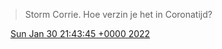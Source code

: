 > Storm Corrie\. Hoe verzin je het in Coronatijd?

<img src="../../media/tweet.ico" width="12" /> [Sun Jan 30 21:43:45 +0000 2022](https://twitter.com/DromerDenker/status/1487904392875593732)